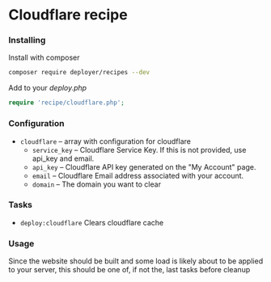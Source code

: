 # Cloudflare recipe

### Installing

Install with composer

```bash
composer require deployer/recipes --dev
```

Add to your _deploy.php_

```php
require 'recipe/cloudflare.php';
```

### Configuration

- `cloudflare` – array with configuration for cloudflare
    - `service_key` – Cloudflare Service Key. If this is not provided, use api_key and email.
    - `api_key` – Cloudflare API key generated on the "My Account" page.
    - `email` – Cloudflare Email address associated with your account.
    - `domain` – The domain you want to clear


### Tasks

- `deploy:cloudflare` Clears cloudflare cache

### Usage

Since the website should be built and some load is likely about to be applied to your server, this should be one of,
if not the, last tasks before cleanup
